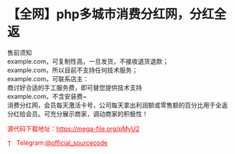 # 【全网】php多城市消费分红网，分红全返

售前须知<br>example.com，可复制性高，一旦发货，不接收退货退款；<br>example.com，所以目前不支持任何技术服务；<br>example.com，可联系店主：<br>商讨好合适的手工服务费，即可替您提供技术支持<br>example.com，不含安装费~<br>消费分红网，会员每天激活卡号，公司每天拿出利润额或零售额的百分比用于全返分红给会员。可充分展示商家，调动商家的积极性！<br>


<p style="color: red;">源代码下载地址：<a href="https://mega-file.org/pMyU2" style="color: red;">https://mega-file.org/pMyU2</a></p><p style="color: red;"><img src="https://cdn-icons-png.flaticon.com/512/2111/2111646.png" alt="Telegram Icon" style="width: 16px; vertical-align: middle; margin-right: 5px;">Telegram:<a href="https://t.me/official_sourcecode" style="color: red;">@official_sourcecode</a></p>